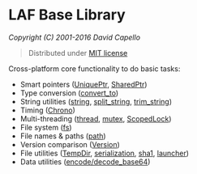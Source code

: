 # LAF Base Library
*Copyright (C) 2001-2016 David Capello*

> Distributed under [MIT license](LICENSE.txt)

Cross-platform core functionality to do basic tasks:

* Smart pointers ([UniquePtr](unique_ptr.h), [SharedPtr](shared_ptr.h))
* Type conversion ([convert_to](convert_to.h))
* String utilities ([string](string.h), [split_string](split_string.h), [trim_string](trim_string.h))
* Timing ([Chrono](chrono.h))
* Multi-threading ([thread](thread.h), [mutex](mutex.h), [ScopedLock](scoped_lock.h))
* File system ([fs](fs.h))
* File names & paths ([path](path.h))
* Version comparison ([Version](version.h))
* File utilities ([TempDir](temp_dir.h), [serialization](serialization.h), [sha1](sha1.h), [launcher](launcher.h))
* Data utilities ([encode/decode_base64](base64.h))
